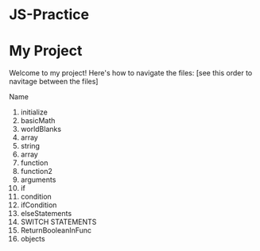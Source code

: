 # JS-Practice

# My Project

Welcome to my project! Here's how to navigate the files:
[see this order to navitage between the files]

Name

1. initialize
2. basicMath
3. worldBlanks
4. array
4. string
5. array
6. function
7. function2
8. arguments
9. if
10. condition
11. ifCondition
13. elseStatements
14. SWITCH STATEMENTS
15. ReturnBooleanInFunc
16. objects
